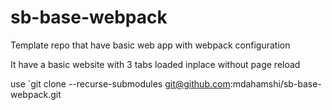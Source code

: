 # sb-base-webpack

Template repo that have basic web app with webpack configuration

It have a basic website with 3 tabs loaded inplace without page reload

use `git clone --recurse-submodules git@github.com:mdahamshi/sb-base-webpack.git  